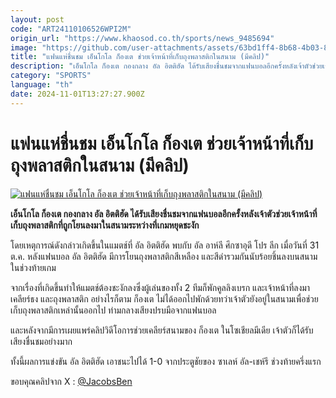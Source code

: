 ```yaml
---
layout: post
code: "ART24110106526WPI2M"
origin_url: "https://www.khaosod.co.th/sports/news_9485694"
image: "https://github.com/user-attachments/assets/63bd1ff4-8b68-4b03-846f-de2869ae4d7a"
title: "แฟนแห่ชื่นชม เอ็นโกโล ก็องเต ช่วยเจ้าหน้าที่เก็บถุงพลาสติกในสนาม (มีคลิป)"
description: "เอ็นโกโล ก็องเต กองกลาง อัล อิตติฮัด ได้รับเสียงชื่นชมจากแฟนบอลอีกครั้งหลังเจ้าตัวช่วยเจ้าหน้าที่เก็บถุงพลาสติกที่ถูกโยนลงมาในสนามระหว่างที่เกมหยุดชะงัก"
category: "SPORTS"
language: "th"
date: 2024-11-01T13:27:27.900Z
---
```


# แฟนแห่ชื่นชม เอ็นโกโล ก็องเต ช่วยเจ้าหน้าที่เก็บถุงพลาสติกในสนาม (มีคลิป)

[![แฟนแห่ชื่นชม เอ็นโกโล ก็องเต ช่วยเจ้าหน้าที่เก็บถุงพลาสติกในสนาม (มีคลิป)](https://www.khaosod.co.th/wpapp/uploads/2024/11/kante-864344.jpg "แฟนแห่ชื่นชม เอ็นโกโล ก็องเต ช่วยเจ้าหน้าที่เก็บถุงพลาสติกในสนาม (มีคลิป)")](https://www.khaosod.co.th/wpapp/uploads/2024/11/kante-864344.jpg)

**เอ็นโกโล ก็องเต กองกลาง อัล อิตติฮัด ได้รับเสียงชื่นชมจากแฟนบอลอีกครั้งหลังเจ้าตัวช่วยเจ้าหน้าที่เก็บถุงพลาสติกที่ถูกโยนลงมาในสนามระหว่างที่เกมหยุดชะงัก**

โดยเหตุการณ์ดังกล่าวเกิดขึ้นในแมตช์ที่ อัล อิตติฮัด พบกับ อัล อาห์ลี ศึกซาอุดี โปร ลีก เมื่อวันที่ 31 ต.ค. หลังแฟนบอล อัล อิตติฮัด มีการโยนถุงพลาสติกสีเหลือง และสีดำรวมกันนับร้อยชิ้นลงบนสนามในช่วงท้ายเกม



จากเรื่องที่เกิดขึ้นทำให้แมตช์ต้องชะงักลงซึ่งผู้เล่นของทั้ง 2 ทีมก็พักคูลลิงเบรก และเจ้าหน้าที่ลงมาเคลียร์ธง และถุงพลาสติก อย่างไรก็ตาม ก็องเต ไม่ได้ออกไปพักด้วยทว่าเจ้าตัวยังอยู่ในสนามเพื่อช่วยเก็บถุงพลาสติกเหล่านั้นออกไป ท่ามกลางเสียงปรบมือจากแฟนบอล

และหลังจากมีการเผยแพร่คลิปวิดีโอการช่วยเคลียร์สนามของ ก็องเต ในโซเชียลมีเดีย เจ้าตัวก็ได้รับเสียงชื่นชมอย่างมาก

ทั้งนี้ผลการแข่งขัน อัล อิตติฮัด เอาชนะไปได้ 1-0 จากประตูชัยของ ซาเลห์ อัล-เชห์รี ช่วงท้ายครึ่งแรก

ขอบคุณคลิปจาก X : [@JacobsBen](https://x.com/JacobsBen)

